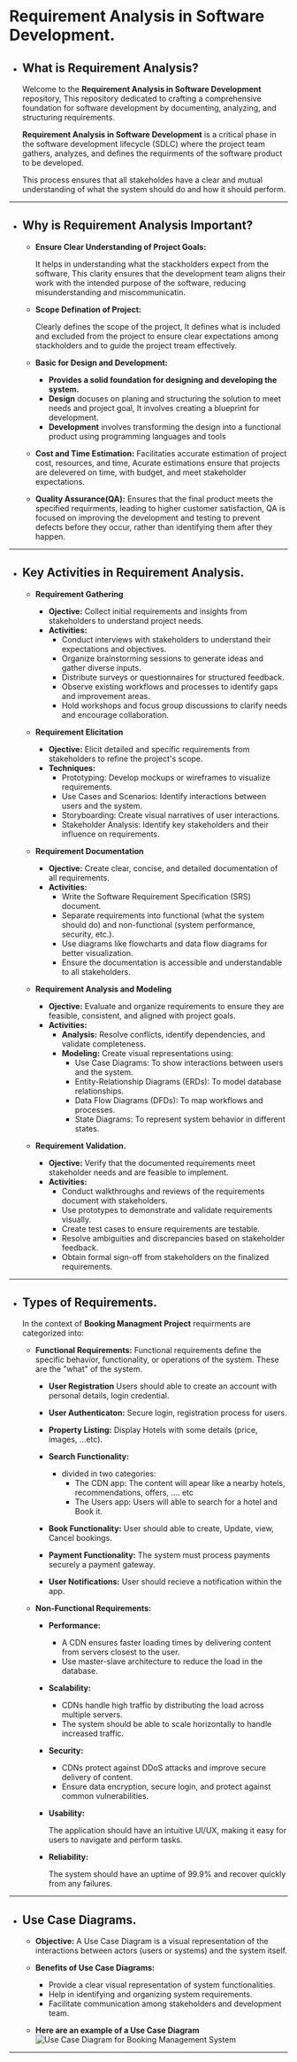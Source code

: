# **Requirement Analysis in Software Development.**

- ## **What is Requirement Analysis?**

  Welcome to the **Requirement Analysis in Software Development** repository, This repository dedicated to crafting a comprehensive foundation for software development by documenting, analyzing, and structuring requirements.

  **Requirement Analysis in Software Development** is a critical phase in the software development lifecycle (SDLC) where the project team gathers, analyzes, and defines the requirments of the software product to be developed.

  This process ensures that all stakeholdes have a clear and mutual understanding of what the system should do and how it should perform.

---

- ## **Why is Requirement Analysis Important?**

  - **Ensure Clear Understanding of Project Goals:**

    It helps in understanding what the stackholders expect from the software, This clarity ensures that the development team aligns their work with the intended purpose of the software, reducing misunderstanding and miscommunicatin.

  - **Scope Defination of Project:**

    Clearly defines the scope of the project, It defines what is included and excluded from the project to ensure clear expectations among stackholders and to guide the project tream effectively.

  - **Basic for Design and Development:**

    - **Provides a solid foundation for designing and developing the system.**
    - **Design** docuses on planing and structuring the solution to meet needs and project goal, It involves creating a blueprint for development.
    - **Development** involves transforming the design into a functional product using programming languages and tools

  - **Cost and Time Estimation:**
    Facilitaties accurate estimation of project cost, resources, and time, Acurate estimations ensure that projects are delevered on time, with budget, and meet stakeholder expectations.

  - **Quality Assurance(QA):**
    Ensures that the final product meets the specified requirments, leading to higher customer satisfaction, QA is focused on improving the development and testing to prevent defects before they occur, rather than identifying them after they happen.

---

- ## **Key Activities in Requirement Analysis.**

  - **Requirement Gathering**

    - **Ojective:** Collect initial requirements and insights from stakeholders to understand project needs.
    - **Activities:**
      - Conduct interviews with stakeholders to understand their expectations and objectives.
      - Organize brainstorming sessions to generate ideas and gather diverse inputs.
      - Distribute surveys or questionnaires for structured feedback.
      - Observe existing workflows and processes to identify gaps and improvement areas.
      - Hold workshops and focus group discussions to clarify needs and encourage collaboration.

  - **Requirement Elicitation**

    - **Ojective:** Elicit detailed and specific requirements from stakeholders to refine the project's scope.
    - **Techniques:**
      - Prototyping: Develop mockups or wireframes to visualize requirements.
      - Use Cases and Scenarios: Identify interactions between users and the system.
      - Storyboarding: Create visual narratives of user interactions.
      - Stakeholder Analysis: Identify key stakeholders and their influence on requirements.

  - **Requirement Documentation**

    - **Ojective:** Create clear, concise, and detailed documentation of all requirements.
    - **Activities:**
      - Write the Software Requirement Specification (SRS) document.
      - Separate requirements into functional (what the system should do) and non-functional (system performance, security, etc.).
      - Use diagrams like flowcharts and data flow diagrams for better visualization.
      - Ensure the documentation is accessible and understandable to all stakeholders.

  - **Requirement Analysis and Modeling**

    - **Ojective:** Evaluate and organize requirements to ensure they are feasible, consistent, and aligned with project goals.
    - **Activities:**
      - **Analysis:** Resolve conflicts, identify dependencies, and validate completeness.
      - **Modeling:** Create visual representations using:
        - Use Case Diagrams: To show interactions between users and the system.
        - Entity-Relationship Diagrams (ERDs): To model database relationships.
        - Data Flow Diagrams (DFDs): To map workflows and processes.
        - State Diagrams: To represent system behavior in different states.

  - **Requirement Validation.**

    - **Ojective:** Verify that the documented requirements meet stakeholder needs and are feasible to implement.
    - **Activities:**
      - Conduct walkthroughs and reviews of the requirements document with stakeholders.
      - Use prototypes to demonstrate and validate requirements visually.
      - Create test cases to ensure requirements are testable.
      - Resolve ambiguities and discrepancies based on stakeholder feedback.
      - Obtain formal sign-off from stakeholders on the finalized requirements.

---

- ## **Types of Requirements.**

  In the context of **Booking Managment Project** requirments are categorized into:

  - **Functional Requirements:**
    Functional requirements define the specific behavior, functionality, or operations of the system. These are the "what" of the system.

    - **User Registration**
      Users should able to create an account with personal details, login credential.

    - **User Authenticaton:**
      Secure login, registration process for users.

    - **Property Listing:**
      Display Hotels with some details (price, images, ...etc).

    - **Search Functionality:**

      - divided in two categories:
        - The CDN app: The content will apear like a nearby hotels, recommendations, offers, .... etc
        - The Users app: Users will able to search for a hotel and Book it.

    - **Book Functionality:**
      User should able to create, Update, view, Cancel bookings.

    - **Payment Functionality:**
      The system must process payments securely a payment gateway.

    - **User Notifications:**
      User should recieve a notification within the app.

  - **Non-Functional Requirements:**

    - **Performance:**

      - A CDN ensures faster loading times by delivering content from servers closest to the user.
      - Use master-slave architecture to reduce the load in the database.

    - **Scalability:**

      - CDNs handle high traffic by distributing the load across multiple servers.
      - The system should be able to scale horizontally to handle increased traffic.

    - **Security:**

      - CDNs protect against DDoS attacks and improve secure delivery of content.
      - Ensure data encryption, secure login, and protect against common vulnerabilities.

    - **Usability:**

      The application should have an intuitive UI/UX, making it easy for users to navigate and perform tasks.

    - **Reliability:**

      The system should have an uptime of 99.9% and recover quickly from any failures.

---

- ## **Use Case Diagrams.**

  - **Objective:**
    A Use Case Diagram is a visual representation of the interactions between actors (users or systems) and the system itself.

  - **Benefits of Use Case Diagrams:**

    - Provide a clear visual representation of system functionalities.
    - Help in identifying and organizing system requirements.
    - Facilitate communication among stakeholders and development team.

  - **Here are an example of a Use Case Diagram**
    ![Use Case Diagram for Booking Management System](images/alx-booking-uc.png)

---
